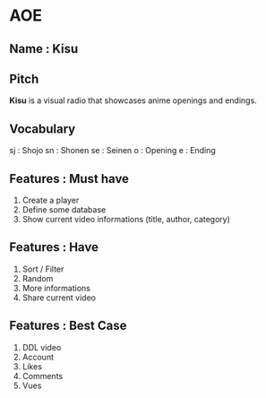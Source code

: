 # AOE

## Name : Kisu

## Pitch

**Kisu** is a visual radio that showcases anime openings and endings.

## Vocabulary

sj : Shojo
sn : Shonen
se : Seinen
o : Opening
e : Ending

## Features : Must have

1. Create a player
2. Define some database
3. Show current video informations (title, author, category)

## Features : Have

1. Sort / Filter
2. Random
3. More informations
4. Share current video

## Features : Best Case

1. DDL video
2. Account
3. Likes
4. Comments
5. Vues